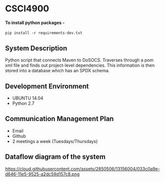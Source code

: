 # CSCI4900

#### To install python packages -
`pip install -r requirements-dev.txt`

## System Description
Python script that connects Maven to DoSOCS. Traverses through a pom xml file and finds out project-level dependencies. This information is then stored into a database which has an SPDX schema.

## Development Environment
- UBUNTU 14.04
- Python 2.7

## Communication Management Plan
- Email
- Github
- 2 meetings a week (Tuesdays/Thursdays)

## Dataflow diagram of the system
https://cloud.githubusercontent.com/assets/2850506/13156004/033c0a9e-d646-11e5-9525-a2dc59d157c8.png
